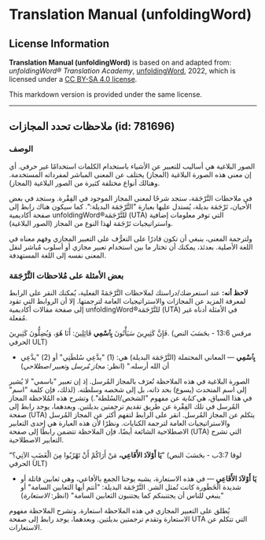 # Translation Manual (unfoldingWord)

## License Information

**Translation Manual (unfoldingWord)** is based on and adapted from: _unfoldingWord® Translation Academy_, [unfoldingWord](https://unfoldingword.org/utw), 2022, which is licensed under a [CC BY-SA 4.0 license](https://creativecommons.org/licenses/by-sa/4.0/legalcode.en).

This markdown version is provided under the same license.



--------------------------------

## ملاحظات تحدد المجازات (id: 781696)

### الوصف

الصور البلاغية هي أساليب للتعبير عن الأشياء باستخدام الكلمات استخدامًا غير حرفي. أي إن معنى هذه الصورة البلاغية (المجاز) يختلف عن المعنى المباشر لمفرداته المستخدمة. وهنالك أنواع مختلفة كثيرة من الصور البلاغية (المجاز).

في ملاحظات التَّرْجَمَة، ستجد شرحًا لمعنى المجاز الموجود في الفِقْرة. وستجد في بعض الأحيان، تَرْجَمَة بديلة، يُستدل عليها بعبارة "التَّرْجَمَة البديلة:". كما سيكون هناك رابط إلى صفحة أكاديمية unfoldingWord®للتَّرْجَمَة (UTA) التي توفر معلومات إضافية واستراتيجيات تَرْجَمَة لهذا النوع من المجاز (الصور البلاغية).

ولترجمة المعنى، ينبغي أن تكون قادرًا على التعرُّف على التعبير المجازي وفهم معناه في اللغة الأصلية. بعدئذ، يمكنك أن تختار ما بين استخدام تعبير مجازي أو أسلوب مُباشر لنقل المعنى نفسه إلى اللغة المستهدفة.

### بعض الأمثلة على مُلاحظات التَّرْجَمَة

**لاحظ أنه:** عند استعرضك/دراستك لملاحظات التَّرْجَمَةً الفعلية، يُمكنك النقر على الرابط لمعرفة المزيد عن المجازات والاستراتيجيات العامة لترجمتها. إلا أن الروابط التي تقود إلى صفحة مقالات أكاديمية unfoldingWord®للتَّرْجَمَة (UTA) في الأمثلة أدناه غير مُفعلة.

فَإِنَّ كَثِيرِينَ سَيَأْتُونَ **بِٱسْمِي** قَائِلِينَ: أَنَا هُوَ، وَيُضِلُّونَ كَثِيرِينَ. (مرقس 13:6 \- بحَسَبَ النص الحرفي ULT)

* **بِٱسْمِي** — المعاني المحتملة (التَّرْجَمَة البديلة) هي: (1\) "يدَّعِي سُلطَتِي" أو (2\) "يدَّعِي أن الله أرسله." (انظر: *مجاز مُرسل* و*تعبير اصطلاحي*)

الصورة البلاغية في هذه الملاحظة تُعرَف بالمجاز المُرسل. إذ إن تعبير "باسمي" لا يُشير إلى اسم المتحدث (يسوع) بحد ذاته، بل إلى شخصه وسلطته. (لذلك، فإن كلمة "اسم" في هذا السياق، هي *كناية* عن مفهوم "الشخص/السُلطة".) وتشرح هذه المُلاحظة المجاز المُرسل في تلك الفِقْرة عن طريق تقديم ترجمتين بديلتين. وبعدهما، يوجد رابط إلى صفحة (UTA) يتكلم عن المجاز المُرسل. انقر على الرابط لتفهم أكثر عن المجاز المُرسل والاستراتيجيات العامة لترجمة الكنايات. ونظرًا لأن هذه العبارة هي إحدى التعابير الاصطلاحية الشائعة أيضًا، فإن الملاحظة تتضمن رابطًا إلى صفحة (UTA) التي تشرح التعابير الاصطلاحية.

“**يَا أَوْلاَدَ الأَفَاعِي،** مَنْ أَرَاكُمْ أَنْ تَهْرُبُوا مِنَ الْغَضَبِ الآتِي؟” (لوقا 3:7ب \- بحَسَبَ النص الحرفي ULT)

* **يَا أَوْلاَدَ الأَفَاعِي** — في هذه الاستعارة، يشبه يوحنا الجمع بالأفاعي، وهى ثعابين قاتلة أو شديدة الْخَطَورة كانت تُمثل الشر. التَّرْجَمَة البديلة: "أنتم أيها الثعابين السامة" أو "ينبغي للناس أن يجتنبنكم كما يجتنبون الثعابين السامة" (انظر: *الاستعارة*)

يُطلق على التعبير المجازي في هذه الملاحظة استعارة. وتشرح الملاحظة مفهوم الاستعارة وتقدم ترجمتين بديلتين. وبعدهما، يوجد رابط إلى صفحة UTA التي تتكلم عن الاستعارات.


